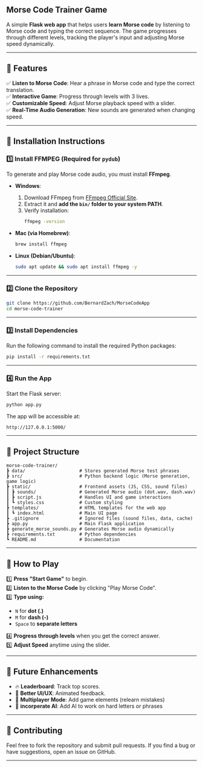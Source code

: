 ## **Morse Code Trainer Game**
A simple **Flask web app** that helps users **learn Morse code** by listening to Morse code and typing the correct sequence. The game progresses through different levels, tracking the player's input and adjusting Morse speed dynamically.

---

## **🔹 Features**
✅ **Listen to Morse Code**: Hear a phrase in Morse code and type the correct translation.  
✅ **Interactive Game**: Progress through levels with 3 lives.  
✅ **Customizable Speed**: Adjust Morse playback speed with a slider.  
✅ **Real-Time Audio Generation**: New sounds are generated when changing speed.  

---

## **🔹 Installation Instructions**
### **1️⃣ Install FFMPEG (Required for `pydub`)**
To generate and play Morse code audio, you must install **FFmpeg**.

- **Windows**:
  1. Download FFmpeg from [FFmpeg Official Site](https://ffmpeg.org/download.html).
  2. Extract it and **add the `bin/` folder to your system PATH**.
  3. Verify installation:
     ```bash
     ffmpeg -version
     ```

- **Mac (via Homebrew)**:
  ```bash
  brew install ffmpeg
  ```

- **Linux (Debian/Ubuntu)**:
  ```bash
  sudo apt update && sudo apt install ffmpeg -y
  ```

---

### **2️⃣ Clone the Repository**
```bash
git clone https://github.com/BernardZach/MorseCodeApp
cd morse-code-trainer
```

---

### **3️⃣ Install Dependencies**
Run the following command to install the required Python packages:
```bash
pip install -r requirements.txt
```

---

### **4️⃣ Run the App**
Start the Flask server:
```bash
python app.py
```

The app will be accessible at:
```
http://127.0.0.1:5000/
```

---

## **🔹 Project Structure**
```
morse-code-trainer/
┣ data/                    # Stores generated Morse test phrases
┣ src/                     # Python backend logic (Morse generation, game logic)
┣ static/                  # Frontend assets (JS, CSS, sound files)
┃ ┣ sounds/                # Generated Morse audio (dot.wav, dash.wav)
┃ ┣ script.js              # Handles UI and game interactions
┃ ┗ styles.css             # Custom styling
┣ templates/               # HTML templates for the web app
┃ ┗ index.html             # Main UI page
┣ .gitignore               # Ignored files (sound files, data, cache)
┣ app.py                   # Main Flask application
┣ generate_morse_sounds.py # Generates Morse audio dynamically
┣ requirements.txt         # Python dependencies
┗ README.md                # Documentation
```

---

## **🔹 How to Play**
1️⃣ **Press "Start Game"** to begin.  
2️⃣ **Listen to the Morse Code** by clicking "Play Morse Code".  
3️⃣ **Type using:**
   - `N` for **dot (.)**
   - `M` for **dash (-)**
   - `Space` to **separate letters**  

4️⃣ **Progress through levels** when you get the correct answer.  
5️⃣ **Adjust Speed** anytime using the slider.  

---

## **🔹 Future Enhancements**
- 🔥 **Leaderboard**: Track top scores.  
- 🎨 **Better UI/UX**: Animated feedback.  
- 📡 **Multiplayer Mode**: Add game elements (relearn mistakes)
- 🤖 **incorperate AI**: Add AI to work on  hard letters or phrases

---

## **🔹 Contributing**
Feel free to fork the repository and submit pull requests. If you find a bug or have suggestions, open an issue on GitHub.

---
